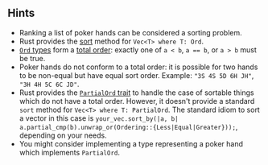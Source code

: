 ## Hints

- Ranking a list of poker hands can be considered a sorting problem.
- Rust provides the [sort](https://doc.rust-lang.org/std/vec/struct.Vec.html#method.sort) method for `Vec<T> where T: Ord`.
- [`Ord` types](https://doc.rust-lang.org/std/cmp/trait.Ord.html) form a [total order](https://en.wikipedia.org/wiki/Total_order): exactly one of `a < b`, `a == b`, or `a > b` must be true.
- Poker hands do not conform to a total order: it is possible for two hands to be non-equal but have equal sort order. Example: `"3S 4S 5D 6H JH"`, `"3H 4H 5C 6C JD"`.
- Rust provides the [`PartialOrd` trait](https://doc.rust-lang.org/std/cmp/trait.PartialOrd.html) to handle the case of sortable things which do not have a total order. However, it doesn't provide a standard `sort` method for `Vec<T> where T: PartialOrd`. The standard idiom to sort a vector in this case is `your_vec.sort_by(|a, b| a.partial_cmp(b).unwrap_or(Ordering::{Less|Equal|Greater}));`, depending on your needs.
- You might consider implementing a type representing a poker hand which implements `PartialOrd`.
